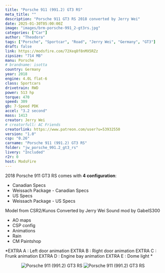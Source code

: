 ```yaml
---
title: "Porsche 911 (991.2) GT3 RS"
meta_title: ""
description: "Porsche 911 GT3 RS 2018 converted by Jerry Wei"
date: 2025-01-30T05:00:00Z
image: "images/brm-porsche-991_2-gt3rs.jpg"
categories: ["Car"]
author: "Theodora"
tags: ["Porsche", "Sportcar", "Road", "Jerry Wei", "Germany", "GT3"]
draft: false
link: https://modsfire.com/72Xeq8f8nMX5RZz
zipsize: "714 MB"
manu: Porsche
# brandname: isotta
country: Germany
year: 2018
engine: 4.0L flat-6
class: Sportcars
drivetrain: RWD
power: 513 hp
torque: 470
speed: 309
gb: 7-Speed PDK
accel: "3.2 second"
mass: 1413
creator: Jerry Wei
# creatorfull: AC Friends
creatorlink: https://www.patreon.com/user?u=53932550
version: "1.0"
csp: "0.26"
carname: "Porsche 911 (991.2) GT3 RS"
folder: "jw_porsche_991.2_gt3_rs"
livery: "Included"
r2r: 0
host: ModsFire
---
```


2018 Porsche 911 GT3 RS comes with **4 configuration**:
- Canadian Specs
- Weissach Package - Canadian Specs
- US Specs
- Weissach Package - US Specs

Model from CSR2/Kunos
Converted by Jerry Wei
Sound mod by GabeIS300

- AO maps
- CSP config
- Animations
- Rain 
- CM Paintshop

*EXTRA A : Left door animation
EXTRA B : Right door animation
EXTRA C : Frunk animation
EXTRA D : Engine bay animation
EXTRA E : Dome light
*
<center>
<img src="https://i.imgur.com/ctgffXD.jpg/" alt="Porsche 911 (991.2) GT3 RS">
<img src="https://i.imgur.com/RA6UR2B.jpg/" alt="Porsche 911 (991.2) GT3 RS">
</center>
